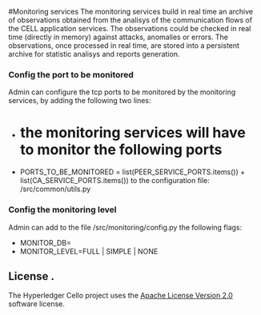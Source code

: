 #Monitoring services
The monitoring services build in real time an archive of observations obtained from the analisys of the communication flows of the CELL application services.
The observations could be checked in real time (directly in memory) against attacks, anomalies or errors.
The observations, once processed in real time, are stored into a persistent archive for statistic analisys and reports generation.

### Config the port to be monitored
Admin can configure the tcp ports to be monitored by the monitoring services, by adding the following two lines:
* # the monitoring services will have to monitor the following ports
* PORTS_TO_BE_MONITORED = list(PEER_SERVICE_PORTS.items()) + list(CA_SERVICE_PORTS.items())
to the configuration file: /src/common/utils.py

### Config the monitoring level
Admin can add to the file /src/monitoring/config.py the following flags:
* MONITOR_DB=<file name or network path where to store the persistent archive>
* MONITOR_LEVEL=FULL | SIMPLE | NONE

## License <a name="license"></a>.
The Hyperledger Cello project uses the [Apache License Version 2.0](LICENSE) software license.

